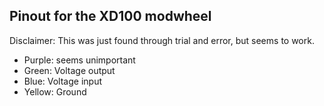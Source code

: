 ## Pinout for the XD100 modwheel

Disclaimer: This was just found through trial and error, but seems to work.

- Purple: seems unimportant
- Green: Voltage output
- Blue: Voltage input
- Yellow: Ground
